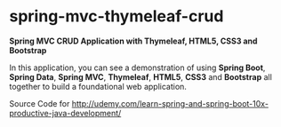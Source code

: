 # spring-mvc-thymeleaf-crud
**Spring MVC CRUD Application with Thymeleaf, HTML5, CSS3 and Bootstrap**

In this application, you can see a demonstration of using **Spring Boot**, **Spring Data**, **Spring MVC**, **Thymeleaf**, **HTML5**, **CSS3** and **Bootstrap** all together to build a foundational web application.

Source Code for http://udemy.com/learn-spring-and-spring-boot-10x-productive-java-development/
